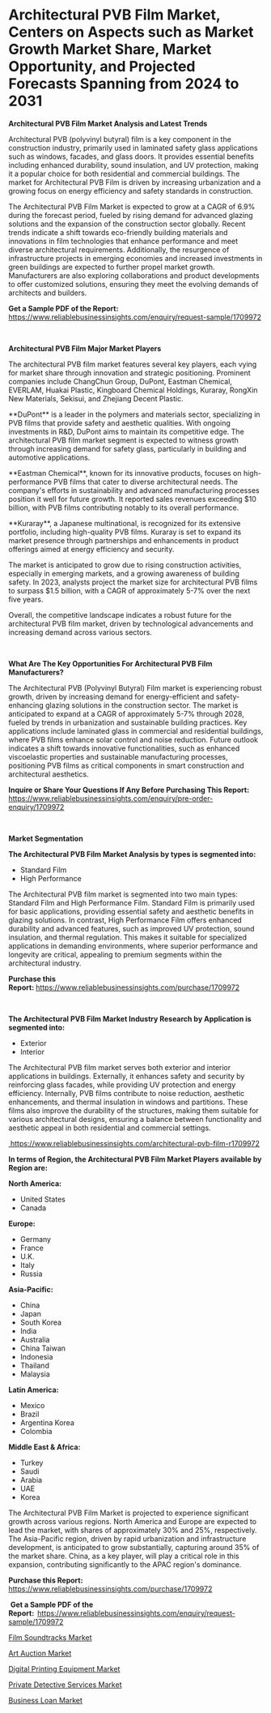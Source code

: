 <p><h1>Architectural PVB Film Market, Centers on Aspects such as Market Growth Market Share, Market Opportunity, and Projected Forecasts Spanning from 2024 to 2031</h1></p><p><strong>Architectural PVB Film Market Analysis and Latest Trends</strong></p>
<p><p>Architectural PVB (polyvinyl butyral) film is a key component in the construction industry, primarily used in laminated safety glass applications such as windows, facades, and glass doors. It provides essential benefits including enhanced durability, sound insulation, and UV protection, making it a popular choice for both residential and commercial buildings. The market for Architectural PVB Film is driven by increasing urbanization and a growing focus on energy efficiency and safety standards in construction.</p><p>The Architectural PVB Film Market is expected to grow at a CAGR of 6.9% during the forecast period, fueled by rising demand for advanced glazing solutions and the expansion of the construction sector globally. Recent trends indicate a shift towards eco-friendly building materials and innovations in film technologies that enhance performance and meet diverse architectural requirements. Additionally, the resurgence of infrastructure projects in emerging economies and increased investments in green buildings are expected to further propel market growth. Manufacturers are also exploring collaborations and product developments to offer customized solutions, ensuring they meet the evolving demands of architects and builders.</p></p>
<p><strong>Get a Sample PDF of the Report:&nbsp;</strong> <a href="https://www.reliablebusinessinsights.com/enquiry/request-sample/1709972?utm_campaign=1609&utm_medium=2&utm_source=Github&utm_content=ia&utm_term=22102024&utm_id=architectural-pvb-film">https://www.reliablebusinessinsights.com/enquiry/request-sample/1709972</a></p>
<p>&nbsp;</p>
<p><strong>Architectural PVB Film Major Market Players</strong></p>
<p><p>The architectural PVB film market features several key players, each vying for market share through innovation and strategic positioning. Prominent companies include ChangChun Group, DuPont, Eastman Chemical, EVERLAM, Huakai Plastic, Kingboard Chemical Holdings, Kuraray, RongXin New Materials, Sekisui, and Zhejiang Decent Plastic.</p><p>**DuPont** is a leader in the polymers and materials sector, specializing in PVB films that provide safety and aesthetic qualities. With ongoing investments in R&D, DuPont aims to maintain its competitive edge. The architectural PVB film market segment is expected to witness growth through increasing demand for safety glass, particularly in building and automotive applications.</p><p>**Eastman Chemical**, known for its innovative products, focuses on high-performance PVB films that cater to diverse architectural needs. The company's efforts in sustainability and advanced manufacturing processes position it well for future growth. It reported sales revenues exceeding $10 billion, with PVB films contributing notably to its overall performance.</p><p>**Kuraray**, a Japanese multinational, is recognized for its extensive portfolio, including high-quality PVB films. Kuraray is set to expand its market presence through partnerships and enhancements in product offerings aimed at energy efficiency and security.</p><p>The market is anticipated to grow due to rising construction activities, especially in emerging markets, and a growing awareness of building safety. In 2023, analysts project the market size for architectural PVB films to surpass $1.5 billion, with a CAGR of approximately 5-7% over the next five years.</p><p>Overall, the competitive landscape indicates a robust future for the architectural PVB film market, driven by technological advancements and increasing demand across various sectors.</p></p>
<p>&nbsp;</p>
<p><strong>What Are The Key Opportunities For Architectural PVB Film Manufacturers?</strong></p>
<p><p>The Architectural PVB (Polyvinyl Butyral) Film market is experiencing robust growth, driven by increasing demand for energy-efficient and safety-enhancing glazing solutions in the construction sector. The market is anticipated to expand at a CAGR of approximately 5-7% through 2028, fueled by trends in urbanization and sustainable building practices. Key applications include laminated glass in commercial and residential buildings, where PVB films enhance solar control and noise reduction. Future outlook indicates a shift towards innovative functionalities, such as enhanced viscoelastic properties and sustainable manufacturing processes, positioning PVB films as critical components in smart construction and architectural aesthetics.</p></p>
<p><strong>Inquire or Share Your Questions If Any Before Purchasing This Report:</strong> <a href="https://www.reliablebusinessinsights.com/enquiry/pre-order-enquiry/1709972?utm_campaign=1609&utm_medium=2&utm_source=Github&utm_content=ia&utm_term=22102024&utm_id=architectural-pvb-film">https://www.reliablebusinessinsights.com/enquiry/pre-order-enquiry/1709972</a></p>
<p>&nbsp;</p>
<p><strong>Market Segmentation</strong></p>
<p><strong>The Architectural PVB Film Market Analysis by types is segmented into:</strong></p>
<p><ul><li>Standard Film</li><li>High Performance</li></ul></p>
<p><p>The Architectural PVB film market is segmented into two main types: Standard Film and High Performance Film. Standard Film is primarily used for basic applications, providing essential safety and aesthetic benefits in glazing solutions. In contrast, High Performance Film offers enhanced durability and advanced features, such as improved UV protection, sound insulation, and thermal regulation. This makes it suitable for specialized applications in demanding environments, where superior performance and longevity are critical, appealing to premium segments within the architectural industry.</p></p>
<p><strong>Purchase this Report:&nbsp;</strong><a href="https://www.reliablebusinessinsights.com/purchase/1709972?utm_campaign=1609&utm_medium=2&utm_source=Github&utm_content=ia&utm_term=22102024&utm_id=architectural-pvb-film">https://www.reliablebusinessinsights.com/purchase/1709972</a></p>
<p>&nbsp;</p>
<p><strong>The Architectural PVB Film Market Industry Research by Application is segmented into:</strong></p>
<p><ul><li>Exterior</li><li>Interior</li></ul></p>
<p><p>The Architectural PVB film market serves both exterior and interior applications in buildings. Externally, it enhances safety and security by reinforcing glass facades, while providing UV protection and energy efficiency. Internally, PVB films contribute to noise reduction, aesthetic enhancements, and thermal insulation in windows and partitions. These films also improve the durability of the structures, making them suitable for various architectural designs, ensuring a balance between functionality and aesthetic appeal in both residential and commercial settings.</p></p>
<p><a href="https://www.reliablebusinessinsights.com/architectural-pvb-film-r1709972?utm_campaign=1609&utm_medium=2&utm_source=Github&utm_content=ia&utm_term=22102024&utm_id=architectural-pvb-film">&nbsp;https://www.reliablebusinessinsights.com/architectural-pvb-film-r1709972</a></p>
<p><strong>In terms of Region, the Architectural PVB Film Market Players available by Region are:</strong></p>
<p>
    <p> <strong> North America: </strong>
        <ul>
            <li>United States</li>
            <li>Canada</li>
        </ul>
        </p> 
    <p> <strong> Europe: </strong>
        <ul>
            <li>Germany</li>
            <li>France</li>
            <li>U.K.</li>
            <li>Italy</li>
            <li>Russia</li>
        </ul>
        </p> 
    <p> <strong> Asia-Pacific: </strong>
        <ul>
            <li>China</li>
            <li>Japan</li>
            <li>South Korea</li>
            <li>India</li>
            <li>Australia</li>
            <li>China Taiwan</li>
            <li>Indonesia</li>
            <li>Thailand</li>
            <li>Malaysia</li>
        </ul>
        </p> 
    <p> <strong> Latin America: </strong>
        <ul>
            <li>Mexico</li>
            <li>Brazil</li>
            <li>Argentina Korea</li>
            <li>Colombia</li>
        </ul>
        </p> 
    <p> <strong> Middle East & Africa: </strong>
        <ul>
            <li>Turkey</li>
            <li>Saudi</li>
            <li>Arabia</li>
            <li>UAE</li>
            <li>Korea</li>
        </ul>
    </p>
    </p>
<p><p>The Architectural PVB Film Market is projected to experience significant growth across various regions. North America and Europe are expected to lead the market, with shares of approximately 30% and 25%, respectively. The Asia-Pacific region, driven by rapid urbanization and infrastructure development, is anticipated to grow substantially, capturing around 35% of the market share. China, as a key player, will play a critical role in this expansion, contributing significantly to the APAC region's dominance.</p></p>
<p><strong>Purchase this Report: </strong><a href="https://www.reliablebusinessinsights.com/purchase/1709972?utm_campaign=1609&utm_medium=2&utm_source=Github&utm_content=ia&utm_term=22102024&utm_id=architectural-pvb-film">https://www.reliablebusinessinsights.com/purchase/1709972</a></p>
<p>&nbsp;<strong>Get a Sample PDF of the Report:&nbsp;&nbsp;</strong><a href="https://www.reliablebusinessinsights.com/enquiry/request-sample/1709972?utm_campaign=1609&utm_medium=2&utm_source=Github&utm_content=ia&utm_term=22102024&utm_id=architectural-pvb-film">https://www.reliablebusinessinsights.com/enquiry/request-sample/1709972</a></p>
<p><strong></strong></p>
<p><p><a href="https://www.linkedin.com/pulse/future-ready-strategic-insights-global-film-soundtracks-lxy2e?utm_campaign=1609&utm_medium=2&utm_source=Github&utm_content=ia&utm_term=22102024&utm_id=architectural-pvb-film">Film Soundtracks Market</a></p><p><a href="https://www.linkedin.com/pulse/art-auction-industry-forecast-market-shifts-strategic-kjkce?utm_campaign=1609&utm_medium=2&utm_source=Github&utm_content=ia&utm_term=22102024&utm_id=architectural-pvb-film">Art Auction Market</a></p><p><a href="https://www.linkedin.com/pulse/driving-forces-global-digital-printing-equipment-market-t77ge?utm_campaign=1609&utm_medium=2&utm_source=Github&utm_content=ia&utm_term=22102024&utm_id=architectural-pvb-film">Digital Printing Equipment Market</a></p><p><a href="https://www.linkedin.com/pulse/global-perspectives-private-detective-services-market-mwbme?utm_campaign=1609&utm_medium=2&utm_source=Github&utm_content=ia&utm_term=22102024&utm_id=architectural-pvb-film">Private Detective Services Market</a></p><p><a href="https://www.linkedin.com/pulse/exploring-business-loan-market-dynamics-global-trends-diale?utm_campaign=1609&utm_medium=2&utm_source=Github&utm_content=ia&utm_term=22102024&utm_id=architectural-pvb-film">Business Loan Market</a></p></p>